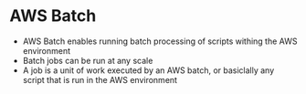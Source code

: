 # AWS Batch

* AWS Batch enables running batch processing of scripts withing the AWS environment
* Batch jobs can be run at any scale
* A job is a unit of work executed by an AWS batch, or basiclally any script that is run in the AWS environment